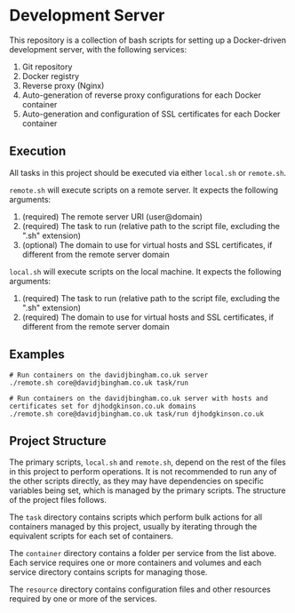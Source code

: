 # Development Server

This repository is a collection of bash scripts for setting up a Docker-driven development server, with the following services:

1. Git repository
2. Docker registry
3. Reverse proxy (Nginx)
4. Auto-generation of reverse proxy configurations for each Docker container
5. Auto-generation and configuration of SSL certificates for each Docker container

## Execution

All tasks in this project should be executed via either `local.sh` or `remote.sh`.

`remote.sh` will execute scripts on a remote server. It expects the following arguments:

1. (required) The remote server URI (user@domain)
2. (required) The task to run (relative path to the script file, excluding the ".sh" extension)
3. (optional) The domain to use for virtual hosts and SSL certificates, if different from the remote server domain

`local.sh` will execute scripts on the local machine. It expects the following arguments:

1. (required) The task to run (relative path to the script file, excluding the ".sh" extension)
2. (required) The domain to use for virtual hosts and SSL certificates, if different from the remote server domain

## Examples

```
# Run containers on the davidjbingham.co.uk server
./remote.sh core@davidjbingham.co.uk task/run

# Run containers on the davidjbingham.co.uk server with hosts and certificates set for djhodgkinson.co.uk domains
./remote.sh core@davidjbingham.co.uk task/run djhodgkinson.co.uk
```

## Project Structure

The primary scripts, `local.sh` and `remote.sh`, depend on the rest of the files in this project to perform operations. It is not recommended to run any of the other scripts directly, as they may have dependencies on specific variables being set, which is managed by the primary scripts. The structure of the project files follows.

The `task` directory contains scripts which perform bulk actions for all containers managed by this project, usually by iterating through the equivalent scripts for each set of containers.

The `container` directory contains a folder per service from the list above. Each service requires one or more containers and volumes and each service directory contains scripts for managing those.

The `resource` directory contains configuration files and other resources required by one or more of the services.
